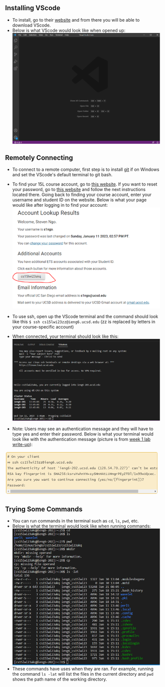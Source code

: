 ## Installing VScode
* To install, go to their [website](http://code.visualstudio.com) and from there you will be able to download VScode.
* Below is what VScode would look like when opened up:
![vscode](vsc1.PNG)
## Remotely Connecting
* To connect to a remote computer, first step is to install [git](https://gitforwindows.org/) if on Windows and set the VScode's default terminal to git bash.
* To find your 15L course account, go to [this website](https://sdacs.ucsd.edu/~icc/index.php). If you want to reset your password, go to [this website](https://password.ucsd.edu/) and follow the next instructions located there. Going back to finding your course account, enter your username and student ID on the website. Below is what your page would like after logging in to find your account:
![courseacc](courseacc.PNG)
* To use ssh, open up the VScode terminal and the command should look like this `$ ssh cs15lwi23zz@ieng6.ucsd.edu` (zz is replaced by letters in your course-specific account)
* When connected, your terminal should look like this:
 ![term](term1.PNG)
 
* Note: Users may see an authentication message and they will have to type yes and enter their password. Below is what your terminal would look like with the authentication message (picture is from [week 1 lab write-up](https://ucsd-cse15l-w23.github.io/week/week1/)):

![authmess](authmess.PNG)
## Trying Some Commands
 * You can run commands in the terminal such as `cd`, `ls`, `pwd`, etc. 
 * Below is what the terminal would look like when running commands:
 ![comm](runningcomms.png)
 * These commands have uses when they are ran. For example, running the command `ls -lat` will list the files in the current directory and `pwd` shows the path name of the working directory.

